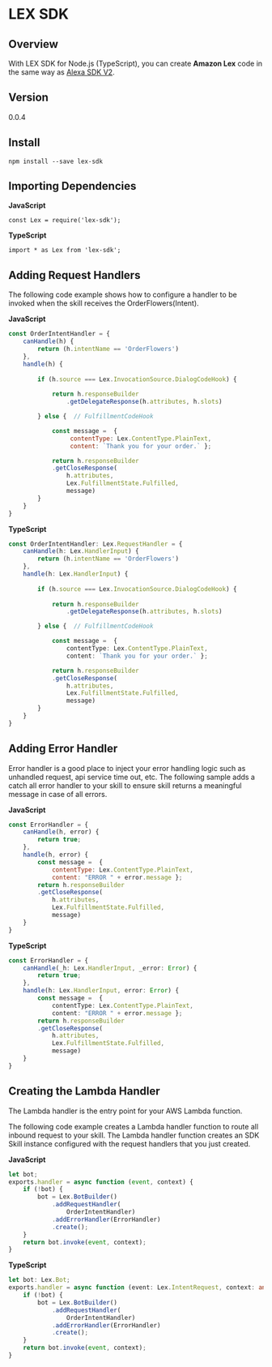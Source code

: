 # LEX SDK

## Overview

With LEX SDK for Node.js (TypeScript), you can create **Amazon Lex** code in the same way as [Alexa SDK V2](https://github.com/alexa/alexa-skills-kit-sdk-for-nodejs).

## Version

0.0.4

## Install

```
npm install --save lex-sdk
```

## Importing Dependencies

**JavaScript**
```
const Lex = require('lex-sdk');
```
**TypeScript**
```
import * as Lex from 'lex-sdk';
```

## Adding Request Handlers

The following code example shows how to configure a handler to be invoked when the skill receives the OrderFlowers(Intent).

**JavaScript**
```js
const OrderIntentHandler = {
    canHandle(h) {
        return (h.intentName == 'OrderFlowers')
    },
    handle(h) {
        
        if (h.source === Lex.InvocationSource.DialogCodeHook) {
            
            return h.responseBuilder
                .getDelegateResponse(h.attributes, h.slots)

        } else {  // FulfillmentCodeHook

            const message =  {
                 contentType: Lex.ContentType.PlainText,
                 content: `Thank you for your order.` };

            return h.responseBuilder
            .getCloseResponse(
                h.attributes,
                Lex.FulfillmentState.Fulfilled,
                message)
        }
    }
}

```

**TypeScript**
```ts
const OrderIntentHandler: Lex.RequestHandler = {
    canHandle(h: Lex.HandlerInput) {
        return (h.intentName == 'OrderFlowers')
    },
    handle(h: Lex.HandlerInput) {
        
        if (h.source === Lex.InvocationSource.DialogCodeHook) {
            
            return h.responseBuilder
                .getDelegateResponse(h.attributes, h.slots)

        } else {  // FulfillmentCodeHook

            const message =  { 
                contentType: Lex.ContentType.PlainText,
                content: `Thank you for your order.` };

            return h.responseBuilder
            .getCloseResponse(
                h.attributes,
                Lex.FulfillmentState.Fulfilled,
                message)
        }
    }
}
```

## Adding Error Handler

Error handler is a good place to inject your error handling logic such as unhandled request, api service time out, etc. The following sample adds a catch all error handler to your skill to ensure skill returns a meaningful message in case of all errors.

**JavaScript**
```js
const ErrorHandler = {
    canHandle(h, error) {
        return true;
    },
    handle(h, error) {
        const message =  {
            contentType: Lex.ContentType.PlainText,
            content: "ERROR " + error.message };
        return h.responseBuilder
        .getCloseResponse(
            h.attributes,
            Lex.FulfillmentState.Fulfilled,
            message)
    }
}
```
**TypeScript**
```ts
const ErrorHandler = {
    canHandle(_h: Lex.HandlerInput, _error: Error) {
        return true;
    },
    handle(h: Lex.HandlerInput, error: Error) {
        const message =  {
            contentType: Lex.ContentType.PlainText, 
            content: "ERROR " + error.message };
        return h.responseBuilder
        .getCloseResponse(
            h.attributes,
            Lex.FulfillmentState.Fulfilled,
            message)
    }
}
```

## Creating the Lambda Handler

The Lambda handler is the entry point for your AWS Lambda function. 

The following code example creates a Lambda handler function to route all inbound request to your skill. The Lambda handler function creates an SDK Skill instance configured with the request handlers that you just created.


**JavaScript**
```js
let bot;
exports.handler = async function (event, context) {
    if (!bot) {
        bot = Lex.BotBuilder()
            .addRequestHandler(
                OrderIntentHandler)
            .addErrorHandler(ErrorHandler)
            .create();
    }
    return bot.invoke(event, context);
}
```
**TypeScript**
```ts
let bot: Lex.Bot;
exports.handler = async function (event: Lex.IntentRequest, context: any) {
    if (!bot) {
        bot = Lex.BotBuilder()
            .addRequestHandler(
                OrderIntentHandler)
            .addErrorHandler(ErrorHandler)
            .create();
    }
    return bot.invoke(event, context);
}
```
